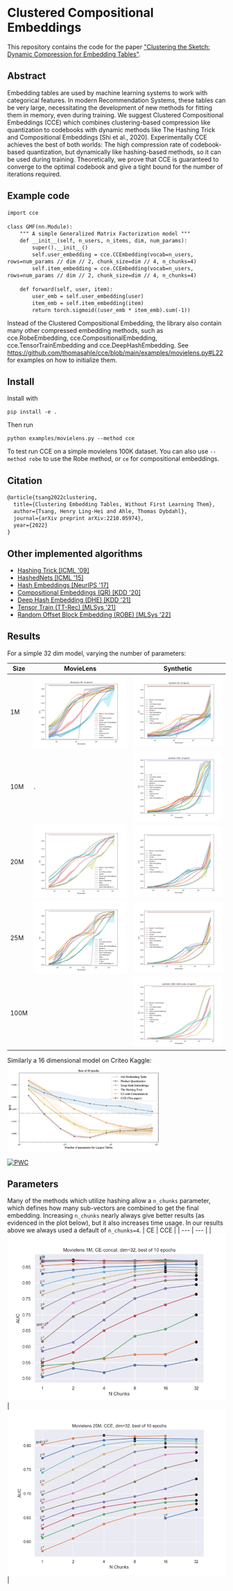 # Clustered Compositional Embeddings
This repository contains the code for the paper ["Clustering the Sketch: Dynamic Compression for Embedding Tables"](https://arxiv.org/abs/2210.05974).

## Abstract
Embedding tables are used by machine learning systems to work with categorical features. In modern Recommendation Systems, these tables can be very large, necessitating the development of new methods for fitting them in memory, even during training. We suggest Clustered Compositional Embeddings (CCE) which combines clustering-based compression like quantization to codebooks with dynamic methods like The Hashing Trick and Compositional Embeddings [Shi et al., 2020]. Experimentally CCE achieves the best of both worlds: The high compression rate of codebook-based quantization, but dynamically like hashing-based methods, so it can be used during training. Theoretically, we prove that CCE is guaranteed to converge to the optimal codebook and give a tight bound for the number of iterations required.

## Example code

```
import cce

class GMF(nn.Module):
    """ A simple Generalized Matrix Factorization model """
    def __init__(self, n_users, n_items, dim, num_params):
        super().__init__()
        self.user_embedding = cce.CCEmbedding(vocab=n_users, rows=num_params // dim // 2, chunk_size=dim // 4, n_chunks=4)
        self.item_embedding = cce.CCEmbedding(vocab=n_users, rows=num_params // dim // 2, chunk_size=dim // 4, n_chunks=4)

    def forward(self, user, item):
        user_emb = self.user_embedding(user)
        item_emb = self.item_embedding(item)
        return torch.sigmoid((user_emb * item_emb).sum(-1))
```

Instead of the Clustered Compositional Embedding, the library also contain many other compressed embedding methods, such as cce.RobeEmbedding, cce.CompositionalEmbedding, cce.TensorTrainEmbedding and cce.DeepHashEmbedding.
See https://github.com/thomasahle/cce/blob/main/examples/movielens.py#L22 for examples on how to initialize them.

## Install

Install with
```
pip install -e .
```

Then run
```
python examples/movielens.py --method cce
```
To test run CCE on a simple movielens 100K dataset.
You can also use `--method robe` to use the Robe method, or `ce` for compositional embeddings.

## Citation

```
@article{tsang2022clustering,
  title={Clustering Embedding Tables, Without First Learning Them},
  author={Tsang, Henry Ling-Hei and Ahle, Thomas Dybdahl},
  journal={arXiv preprint arXiv:2210.05974},
  year={2022}
}
```

## Other implemented algorithms

- [Hashing Trick [ICML '09]](https://arxiv.org/abs/0902.2206)
- [HashedNets [ICML '15]](https://arxiv.org/abs/1504.04788)
- [Hash Embeddings [NeurIPS '17]](https://arxiv.org/abs/1709.03933)
- [Compositional Embeddings (QR) [KDD '20]](https://arxiv.org/abs/1909.02107)
- [Deep Hash Embedding (DHE) [KDD '21]](https://arxiv.org/abs/2010.10784)
- [Tensor Train (TT-Rec) [MLSys '21]](https://arxiv.org/abs/2101.11714)
- [Random Offset Block Embedding (ROBE) [MLSys '22]](https://proceedings.mlsys.org/paper_files/paper/2022/file/1eb34d662b67a14e3511d0dfd78669be-Paper.pdf)

## Results

For a simple 32 dim model, varying the number of parameters:

| Size | MovieLens | Synthetic |
| --- | --- | --- |
| 1M | <img src="https://raw.githubusercontent.com/thomasahle/cce/main/results/ml-1m-auc.png" width="100%"/> |  <img src="https://raw.githubusercontent.com/thomasahle/cce/main/results/syn-1m.png" width="100%"/> |
| 10M | . | <img src="https://raw.githubusercontent.com/thomasahle/cce/main/results/syn-10m.png" width="100%"/> |
| 20M | <img src="https://raw.githubusercontent.com/thomasahle/cce/main/results/ml-20-auc.png" width="100%"/> | <img src="https://raw.githubusercontent.com/thomasahle/cce/main/results/syn-20-auc.png" width="100%"/> |
| 25M | <img src="https://raw.githubusercontent.com/thomasahle/cce/main/results/ml-25-auc.png" width="100%"/> | <img src="https://raw.githubusercontent.com/thomasahle/cce/main/results/syn-25-auc.png" width="100%"/> |
| 100M |  | <img src="https://raw.githubusercontent.com/thomasahle/cce/main/results/syn-100-auc.png" width="100%"/> |


Similarly a 16 dimensional model on Criteo Kaggle:
<img src="https://raw.githubusercontent.com/thomasahle/cce/main/results/criteo2.png" alt="Criteo Kaggle" width="70%"/>

[![PWC](https://img.shields.io/endpoint.svg?url=https://paperswithcode.com/badge/clustering-embedding-tables-without-first/click-through-rate-prediction-on-criteo)](https://paperswithcode.com/sota/click-through-rate-prediction-on-criteo?p=clustering-embedding-tables-without-first)

## Parameters

Many of the methods which utilize hashing allow a `n_chunks` parameter, which defines how many sub-vectors are combined to get the final embedding.
Increasing `n_chunks` nearly always give better results (as evidenced in the plot below), but it also increases time usage.
In our results above we always used a default of `n_chunks=4`.
| CE | CCE |
| --- | --- |
| <img src="https://raw.githubusercontent.com/thomasahle/cce/main/results/ml1-ce-splits.png" width="100%" /> | <img src="https://raw.githubusercontent.com/thomasahle/cce/main/results/ml25-cce-splits.png" width="100%" /> |
